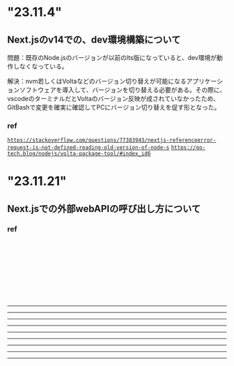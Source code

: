 # "23.11.4"

## Next.jsのv14での、dev環境構築について

<p>問題：既存のNode.jsのバージョンが以前のlts版になっていると、dev環境が動作しなくなっている。</p>
<p>解決：nvm若しくはVoltaなどのバージョン切り替えが可能になるアプリケーションソフトウェアを導入して、バージョンを切り替える必要がある。その際に、vscodeのターミナルだとVoltaのバージョン反映が成されていなかったため、GitBashで変更を確実に確認してPCにバージョン切り替えを促す形となった。</p>

### ref
<code>https://stackoverflow.com/questions/77383943/nextjs-referenceerror-request-is-not-defined-reading-old-version-of-node-s</code>
<code>https://go-tech.blog/nodejs/volta-package-tool/#index_id6</code>

# "23.11.21"

## Next.jsでの外部webAPIの呼び出し方について

<p></p>

### ref

<code></code>

<p></p>
<p></p>
<p></p>
<p></p>
<p></p>
<p></p>
<p></p>
<br>
<br>
<br>
<br>
<br>
<br>
<br>
<br>
<hr>
<hr>
<hr>
<hr>
<hr>
<hr>
<hr>
<hr>
<hr>
<code></code>
<code></code>
<code></code>
<code></code>
<code></code>